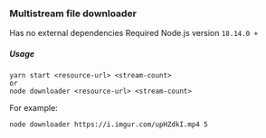 ### Multistream file downloader
Has no external dependencies
Required Node.js version `18.14.0 +`

##### Usage
```
yarn start <resource-url> <stream-count>
or
node downloader <resource-url> <stream-count>
```
For example:
```
node downloader https://i.imgur.com/upHZdkI.mp4 5
```

